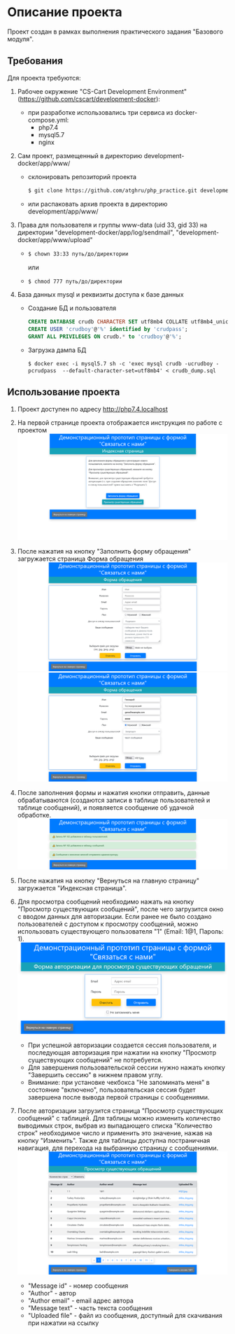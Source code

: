# Описание проекта

Проект создан в рамках выполнения практического задания "Базового модуля".

## Требования

Для проекта требуются:
1. Рабочее окружение "CS-Cart Development Environment" (https://github.com/cscart/development-docker):
    * при разработке использовались три сервиса из docker-compose.yml:
      * php7.4
      * mysql5.7
      * nginx
2. Сам проект, размещенный в директорию development-docker/app/www/
    * склонировать репозиторий проекта
      ```bash
      $ git clone https://github.com/atghru/php_practice.git development-docker/app/www/
      ```
    * или распаковать архив проекта в директорию development/app/www/

2. Права для пользователя и группы www-data (uid 33, gid 33) на директории "development-docker/app/log/sendmail", "development-docker/app/www/upload"
    * ```bash
      $ chown 33:33 путь/до/директории
      ```
      или

    * ```bash
      $ chmod 777 путь/до/директории
      ```
3. База данных mysql и реквизиты доступа к базе данных
    * Создание БД и пользователя
      ```sql
      CREATE DATABASE crudb CHARACTER SET utf8mb4 COLLATE utf8mb4_unicode_520_ci;
      CREATE USER 'crudboy'@'%' identified by 'crudpass';
      GRANT ALL PRIVILEGES ON crudb.* to 'crudboy'@'%';
      ```
    * Загрузка дампа БД
      ```shell
      $ docker exec -i mysql5.7 sh -c 'exec mysql crudb -ucrudboy -pcrudpass  --default-character-set=utf8mb4' < crudb_dump.sql
      ```
## Использование проекта

1. Проект доступен по адресу http://php7.4.localhost

2. На первой странице проекта отображается инструкция по работе с проектом
![Скриншот индексной страницы](README_assets/ss_index_page.png "Скриншот индексной страницы")

3. После нажатия на кнопку "Заполнить форму обращения" загружается страница Форма обращения
![Скриншот формы обращения](README_assets/ss_form_message_page.png "Скриншот формы обращения")
![Скриншот заполненной формы обращения](README_assets/ss_form_message_page_filled.png "Скриншот заполненной формы обращения")

4. После заполнения формы и нажатия кнопки отправить, данные обрабатываются (создаются записи в таблице пользователей и таблице сообщений), и появляется сообщение об удачной обработке.
![Скриншот удачного заполнения формы](README_assets/ss_form_filled_success.png "Скриншот удачного заполнения формы")

5. После нажатия на кнопку "Вернуться на главную страницу" загружается "Индексная страница".

6. Для просмотра сообщений необходимо нажать на кнопку "Просмотр существующих сообщений", после чего загрузится окно с вводом данных для авторизации. Если ранее не было создано пользователей с доступом к просмотру сообщений, можно использовать существующего пользователя "1" (Email: 1@1, Пароль: 1).
![Скриншот формы авторизации](README_assets/ss_auth_page.png "Скриншот формы авторизации")
    * При успешной авторизации создается сессия пользователя, и последующая авторизация при нажатии на кнопку "Просмотр существующих сообщений" не потребуется.
    * Для завершения пользовательской сессии нужно нажать кнопку "Завершить сессию" в нижнем правом углу.
    * Внимание: при установке чекбокса "Не запоминать меня" в состояние "включено", пользовательская сессия будет завершена после вывода первой страницы с сообщениями.

7. После авторизации загрузится страница "Просмотр существующих сообщений" с таблицей. Для таблицы можно изменить количество выводимых строк, выбрав из выпадающего списка "Количество строк" необходимое число и применить это значение, нажав на кнопку "Изменить". Также для таблицы доступна постраничная навигация, для перехода на выбранную страницу с сообщениями.
![Скриншот просмотра сообщений](README_assets/ss_messages_view.png "Скриншот просмотра сообщений")
    - "Message id" - номер сообщения
    - "Author" - автор
    - "Author email" - email адрес автора
    - "Message text" - часть текста сообщения
    - "Uploaded file" - файл из сообщения, доступный для скачивания при нажатии на ссылку
